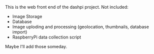 This is the web front end of the dashpi project.
Not included:
 - Image Storage
 - Database
 - Image uploding and processing (geolocation, thumbnails, database import)
 - RaspberryPi data collection script

Maybe I'll add those someday.
